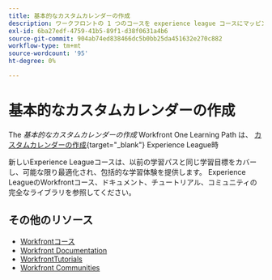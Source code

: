 ```yaml
---
title: 基本的なカスタムカレンダーの作成
description: ワークフロントの 1 つのコースを experience league コースにマッピング
exl-id: 6ba27edf-4759-41b5-89f1-d38f0631a4b6
source-git-commit: 904ab74ed838466dc5b0bb25da451632e270c882
workflow-type: tm+mt
source-wordcount: '95'
ht-degree: 0%

---
```


# 基本的なカスタムカレンダーの作成

The *基本的なカスタムカレンダーの作成* Workfront One Learning Path は、 [カスタムカレンダーの作成](https://experienceleague.adobe.com/?recommended=Workfront-U-1-2022.4.reporting){target="_blank"} Experience League時

新しいExperience Leagueコースは、以前の学習パスと同じ学習目標をカバーし、可能な限り最適化され、包括的な学習体験を提供します。  Experience LeagueのWorkfrontコース、ドキュメント、チュートリアル、コミュニティの完全なライブラリを参照してください。

## その他のリソース

* [Workfrontコース](https://experienceleague.adobe.com/?lang=en&amp;Solution=Workfront#courses)
* [Workfront Documentation](https://experienceleague.adobe.com/docs/workfront.html)
* [WorkfrontTutorials](https://experienceleague.adobe.com/docs/workfront-learn/tutorials-workfront/home.html)
* [Workfront Communities](https://experienceleaguecommunities.adobe.com/t5/workfront/ct-p/workfront)
